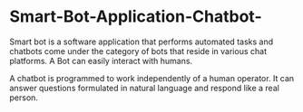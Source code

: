 # Smart-Bot-Application-Chatbot-
Smart bot is a software application that performs automated tasks and chatbots come under the category of bots that reside in various chat platforms. 
A Bot can easily interact with humans.




A chatbot is programmed to work independently of a human operator. It can answer questions formulated in natural language and respond like a real person.
